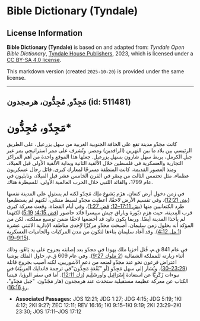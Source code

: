 # Bible Dictionary (Tyndale)

## License Information

**Bible Dictionary (Tyndale)** is based on and adapted from: _Tyndale Open Bible Dictionary_, [Tyndale House Publishers](https://tyndaleopenresources.com/), 2023, which is licensed under a [CC BY-SA 4.0 license](https://creativecommons.org/licenses/by-sa/4.0/legalcode.en).

This markdown version (created `2025-10-20`) is provided under the same license.



--------------------------------

## مَجِدّو, مُجِدُّون، هرمجدون (id: 511481)

مَجِدّو، مُجِدُّون\*
====================

كانت مجدّو مدينة تقع على الحافة الجنوبية الغربية من سهل يزرعيل، على الطريق الرئيسي بين بلاد ما بين النهرين (الرافدين) ومصر. وتُشرف على ممر استراتيجي يمر عبر جبل الكرمل، يربط سهل شارون بسهل يزرعيل. جعلها هذا الموقع واحدة من أهم المراكز التجارية والعسكرية في فلسطين خلال الألفية الثانية وبداية الألفية الأولى قبل الميلاد. ومنذ العصور القديمة، كانت المنطقة مسرحًا لمعارك كبرى. قاتَل رجال عسكريون عظماء، مثل تحتمس الثالث من مِصْر في القرن الخامس عشر قبل الميلاد، ونابليون في عام 1799، والقائد اللنبي خلال الحرب العالمية الأولى، للسيطرة هناك.

في زمن دخول أرض كنعان، هزَم يَشوع ملِك مَجِدّو لكنه لم يستولِ على المدينة نفسها ([يش 12:21](https://ref.ly/Josh12:21)). وفي تقسيم الأرض لاحقًا، أُعطيت مجدّو لسبط منسّى، لكنهم لم يستطيعوا طرد الكنعانيين منها ([يش 17:11–12؛](https://ref.ly/Josh17:11-Josh17:12) [قض 1:27](https://ref.ly/Judg1:27)). وفي أيام القضاة، وقعت معركة كبرى قرب المدينة، حيث هزم دبّورة وباراق جيش سيسرا قائد حاصور ([قض 4:15؛](https://ref.ly/Judg4:15) [5:19](https://ref.ly/Judg5:19)) لكنهما لم يأخذا المدينة أيضًا. وربما يكون داود قد أخضعها لاحقًا ضمن توسيع مملكته، لكن من المؤكد أنه بحلول زمن سليمان، أصبحت مجدّو مركزًا لإحدى مناطقه الإدارية الاثنتي عشرة ([1 مل 4:12](https://ref.ly/1Kgs4:12)). وقد أعاد سليمان بناءها لتكون من مدن المركبات والحاميات العسكرية ([9:15–19](https://ref.ly/1Kgs9:15-1Kgs9:19)).

في عام 841 ق.م، قُتل أخزيا ملك يهوذا في مجدّو بعد إصابته بجروح على يد يَاهُو، وذلك أثناء زيارته للمملكة الشمالية ([2 ملوك 9:27](https://ref.ly/2Kgs9:27)). وفي عام 609 ق.م، حاول الملك يوشيا اعتراض فرعون نخو عند مجدّو لمنعه من دعم الآشوريين، لكنه أصيب بجروح قاتلة ([23:29–30](https://ref.ly/2Kgs23:29-2Kgs23:30)). ويُشار إلى سهل مَجِدّو (أو "بُقْعَةِ مَجِدُّونَ"في ترجمة فاندايك العربيّة) في نبوءات زَكَرِيَّا عن استعادة إِسْرَائِيل وأورشَلِيم ([زك 12:11](https://ref.ly/Zech12:11)). أما في سفر الرؤيا، فيتنبأ الكتاب عن معركة عظيمة مستقبلية ستحدث عند هرمجدون (هار مَجَدّون، "جبل مَجِدّو"، [رؤ 16:16](https://ref.ly/Rev16:16)).

* **Associated Passages:** JOS 12:21; JDG 1:27; JDG 4:15; JDG 5:19; 1KI 4:12; 2KI 9:27; ZEC 12:11; REV 16:16; 1KI 9:15–1KI 9:19; 2KI 23:29–2KI 23:30; JOS 17:11–JOS 17:12

